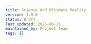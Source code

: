 ```yaml
---
title: Science And Ultimate Reality
version: 1.0.0
status: Draft
last_updated: 2025-06-21
maintained_by: Project Team
tags: []
---
```

